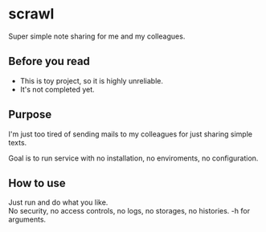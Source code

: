 # scrawl
Super simple note sharing for me and  my colleagues.

## Before you read
- This is toy project, so it is highly unreliable.  
- It's not completed yet.  

## Purpose
I'm just too tired of sending mails to my colleagues for just sharing simple texts.  

Goal is to run service with  no installation, no enviroments, no configuration.

## How to use
Just run and do what you like.  
No security, no access controls, no logs, no storages, no histories.
-h for arguments.